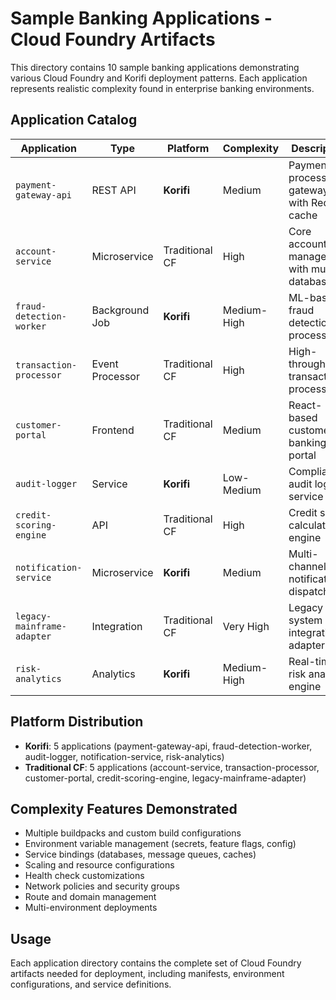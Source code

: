 # Sample Banking Applications - Cloud Foundry Artifacts

This directory contains 10 sample banking applications demonstrating various Cloud Foundry and Korifi deployment patterns. Each application represents realistic complexity found in enterprise banking environments.

## Application Catalog

| Application | Type | Platform | Complexity | Description |
|-------------|------|----------|------------|-------------|
| `payment-gateway-api` | REST API | **Korifi** | Medium | Payment processing gateway with Redis cache |
| `account-service` | Microservice | Traditional CF | High | Core account management with multiple databases |
| `fraud-detection-worker` | Background Job | **Korifi** | Medium-High | ML-based fraud detection processor |
| `transaction-processor` | Event Processor | Traditional CF | High | High-throughput transaction processing |
| `customer-portal` | Frontend | Traditional CF | Medium | React-based customer banking portal |
| `audit-logger` | Service | **Korifi** | Low-Medium | Compliance audit logging service |
| `credit-scoring-engine` | API | Traditional CF | High | Credit score calculation engine |
| `notification-service` | Microservice | **Korifi** | Medium | Multi-channel notification dispatcher |
| `legacy-mainframe-adapter` | Integration | Traditional CF | Very High | Legacy system integration adapter |
| `risk-analytics` | Analytics | **Korifi** | Medium-High | Real-time risk analysis engine |

## Platform Distribution
- **Korifi**: 5 applications (payment-gateway-api, fraud-detection-worker, audit-logger, notification-service, risk-analytics)
- **Traditional CF**: 5 applications (account-service, transaction-processor, customer-portal, credit-scoring-engine, legacy-mainframe-adapter)

## Complexity Features Demonstrated
- Multiple buildpacks and custom build configurations
- Environment variable management (secrets, feature flags, config)
- Service bindings (databases, message queues, caches)
- Scaling and resource configurations
- Health check customizations
- Network policies and security groups
- Route and domain management
- Multi-environment deployments

## Usage
Each application directory contains the complete set of Cloud Foundry artifacts needed for deployment, including manifests, environment configurations, and service definitions.
